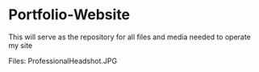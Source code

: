 # Portfolio-Website
This will serve as the repository for all files and media needed to operate my site 

Files: 
ProfessionalHeadshot.JPG 
